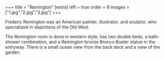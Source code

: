 +++
title = "Remington"
[extra]
left = true
order = 8
images = ["1.jpg","2.jpg","3.jpg"]
+++

Frederic Remington was an American painter, illustrator, and sculptor, who specialized in depictions of the Old West.

The Remington room is done in western style, has two double beds, a bath-shower combination, and a Remington bronze Bronco Buster statue in the entryway. There is a small ocean view from the back deck and a view of the garden.
